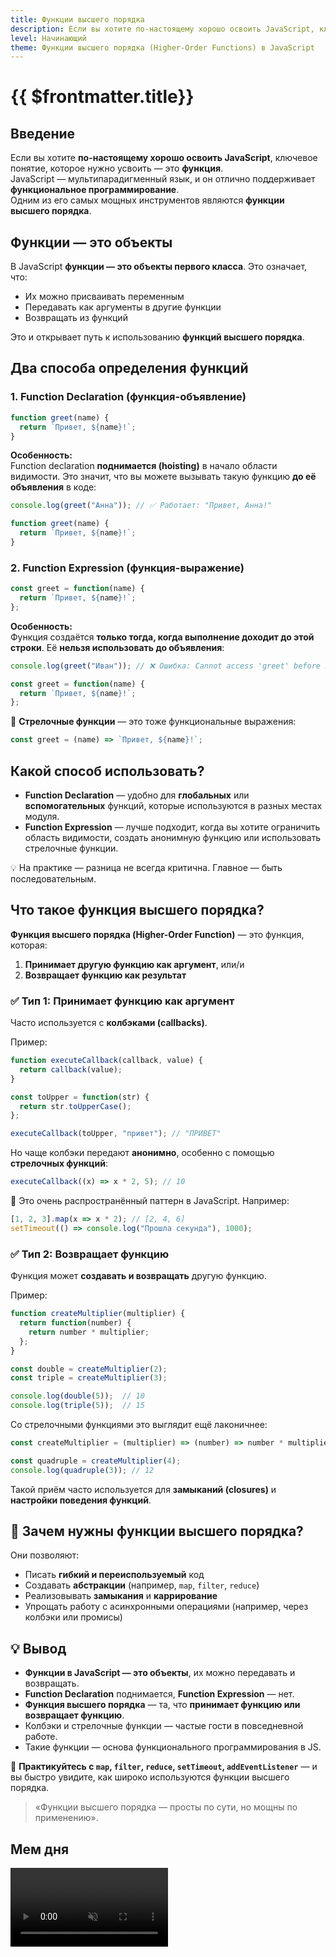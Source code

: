 ```yaml
---
title: Функции высшего порядка
description: Если вы хотите по-настоящему хорошо освоить JavaScript, ключевое понятие, которое нужно усвоить — это функция
level: Начинающий
theme: Функции высшего порядка (Higher-Order Functions) в JavaScript
---
```


# {{ $frontmatter.title}}

<FastJsMeta :level="$frontmatter.level" :theme="$frontmatter.theme"/>

## Введение

Если вы хотите **по-настоящему хорошо освоить JavaScript**, ключевое понятие, которое нужно усвоить — это **функция**.  
JavaScript — мультипарадигменный язык, и он отлично поддерживает **функциональное программирование**.  
Одним из его самых мощных инструментов являются **функции высшего порядка**.

## Функции — это объекты

В JavaScript **функции — это объекты первого класса**. Это означает, что:

- Их можно присваивать переменным
- Передавать как аргументы в другие функции
- Возвращать из функций

Это и открывает путь к использованию **функций высшего порядка**.

## Два способа определения функций

### 1. Function Declaration (функция-объявление)

```js
function greet(name) {
  return `Привет, ${name}!`;
}
```

**Особенность:**  
Function declaration **поднимается (hoisting)** в начало области видимости. Это значит, что вы можете вызывать такую функцию **до её объявления** в коде:

```js
console.log(greet("Анна")); // ✅ Работает: "Привет, Анна!"

function greet(name) {
  return `Привет, ${name}!`;
}
```

### 2. Function Expression (функция-выражение)

```js
const greet = function(name) {
  return `Привет, ${name}!`;
};
```

**Особенность:**  
Функция создаётся **только тогда, когда выполнение доходит до этой строки**. Её **нельзя использовать до объявления**:

```js
console.log(greet("Иван")); // ❌ Ошибка: Cannot access 'greet' before initialization

const greet = function(name) {
  return `Привет, ${name}!`;
};
```

🔹 **Стрелочные функции** — это тоже функциональные выражения:

```js
const greet = (name) => `Привет, ${name}!`;
```

## Какой способ использовать?

- **Function Declaration** — удобно для **глобальных** или **вспомогательных** функций, которые используются в разных местах модуля.
- **Function Expression** — лучше подходит, когда вы хотите ограничить область видимости, создать анонимную функцию или использовать стрелочные функции.

💡 На практике — разница не всегда критична. Главное — быть последовательным.

## Что такое функция высшего порядка?

**Функция высшего порядка (Higher-Order Function)** — это функция, которая:

1. **Принимает другую функцию как аргумент**, или/и  
2. **Возвращает функцию как результат**

### ✅ Тип 1: Принимает функцию как аргумент

Часто используется с **колбэками (callbacks)**.

Пример:

```js
function executeCallback(callback, value) {
  return callback(value);
}

const toUpper = function(str) {
  return str.toUpperCase();
};

executeCallback(toUpper, "привет"); // "ПРИВЕТ"
```

Но чаще колбэки передают **анонимно**, особенно с помощью **стрелочных функций**:

```js
executeCallback((x) => x * 2, 5); // 10
```

🔹 Это очень распространённый паттерн в JavaScript. Например:

```js
[1, 2, 3].map(x => x * 2); // [2, 4, 6]
setTimeout(() => console.log("Прошла секунда"), 1000);
```

### ✅ Тип 2: Возвращает функцию

Функция может **создавать и возвращать** другую функцию.

Пример:

```js
function createMultiplier(multiplier) {
  return function(number) {
    return number * multiplier;
  };
}

const double = createMultiplier(2);
const triple = createMultiplier(3);

console.log(double(5));  // 10
console.log(triple(5));  // 15
```

Со стрелочными функциями это выглядит ещё лаконичнее:

```js
const createMultiplier = (multiplier) => (number) => number * multiplier;

const quadruple = createMultiplier(4);
console.log(quadruple(3)); // 12
```

Такой приём часто используется для **замыканий (closures)** и **настройки поведения функций**.

## 🔹 Зачем нужны функции высшего порядка?

Они позволяют:

- Писать **гибкий и переиспользуемый** код
- Создавать **абстракции** (например, `map`, `filter`, `reduce`)
- Реализовывать **замыкания** и **каррирование**
- Упрощать работу с асинхронными операциями (например, через колбэки или промисы)

## 💡 Вывод

- **Функции в JavaScript — это объекты**, их можно передавать и возвращать.
- **Function Declaration** поднимается, **Function Expression** — нет.
- **Функция высшего порядка** — та, что **принимает функцию или возвращает функцию**.
- Колбэки и стрелочные функции — частые гости в повседневной работе.
- Такие функции — основа функционального программирования в JS.

📌 **Практикуйтесь с `map`, `filter`, `reduce`, `setTimeout`, `addEventListener`** — и вы быстро увидите, как широко используются функции высшего порядка.

> «Функции высшего порядка — просты по сути, но мощны по применению».

## Мем дня

<video playsinline autoplay muted loop width="50%" src="/assets/fast-js/nullish-coalescing.mp4" type="video/mp4"/>
